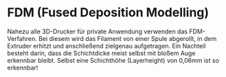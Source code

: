 # FDM (Fused Deposition Modelling)

Nahezu alle 3D-Drucker für private Anwendung verwenden das FDM-Verfahren. Bei diesem wird das Filament von einer Spule abgerollt, in dem Extruder erhitzt und anschließend zielgenau aufgetragen. Ein Nachteil besteht darin, dass die Schichtdicke meist selbst mit bloßem Auge erkennbar bleibt. Selbst eine Schichthöhe (Layerheight) von 0,06mm ist so erkennbar!
